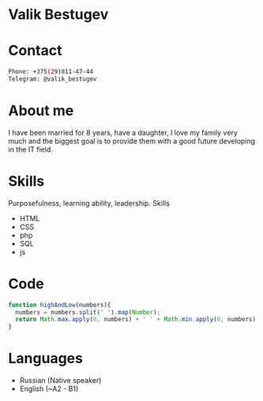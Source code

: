 # Valik Bestugev
# Contact   
```sh
Phone: +375(29)811-47-44
Telegram: @valik_bestugev
```
# About me 
I have been married for 8 years, have a daughter, I love my family very much and the biggest goal is to provide them with a good future developing in the IT field.

# Skills 
Purposefulness, learning ability, leadership.
Skills
- HTML
- CSS
- php
- SQL
- js


# Code  
```javascript
function highAndLow(numbers){
  numbers = numbers.split(' ').map(Number);
  return Math.max.apply(0, numbers) + ' ' + Math.min.apply(0, numbers)
}
```
# Languages
- Russian (Native speaker)
- English (~A2 - B1)
